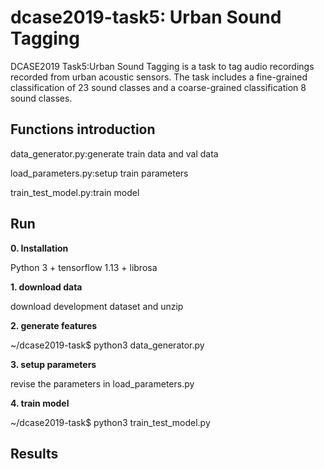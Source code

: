 # dcase2019-task5: Urban Sound Tagging

DCASE2019 Task5:Urban Sound Tagging is a task to tag audio recordings recorded from urban acoustic sensors. The task includes a fine-grained classification of 23 sound classes and a coarse-grained classification 8 sound classes.

## Functions introduction
data_generator.py:generate train data and val data

load_parameters.py:setup train parameters

train_test_model.py:train model

## Run
**0. Installation** 

Python 3 + tensorflow 1.13 + librosa

**1. download data** 

download development dataset and unzip

**2. generate features**

~/dcase2019-task$ python3 data_generator.py

**3. setup parameters**

revise the parameters in load_parameters.py

**4. train model**

~/dcase2019-task$ python3 train_test_model.py

## Results

